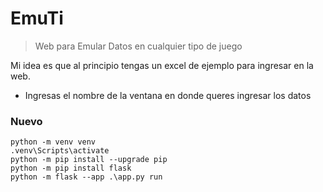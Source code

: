 # EmuTi
> Web para Emular Datos en cualquier tipo de juego

Mi idea es que al principio tengas un excel de ejemplo para ingresar en la web.

- Ingresas el nombre de la ventana en donde queres ingresar los datos


### Nuevo


```
python -m venv venv
.venv\Scripts\activate
python -m pip install --upgrade pip
python -m pip install flask
python -m flask --app .\app.py run
```